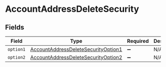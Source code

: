 # AccountAddressDeleteSecurity


## Fields

| Field                                                                                                 | Type                                                                                                  | Required                                                                                              | Description                                                                                           |
| ----------------------------------------------------------------------------------------------------- | ----------------------------------------------------------------------------------------------------- | ----------------------------------------------------------------------------------------------------- | ----------------------------------------------------------------------------------------------------- |
| `option1`                                                                                             | [AccountAddressDeleteSecurityOption1](../../models/operations/AccountAddressDeleteSecurityOption1.md) | :heavy_minus_sign:                                                                                    | N/A                                                                                                   |
| `option2`                                                                                             | [AccountAddressDeleteSecurityOption2](../../models/operations/AccountAddressDeleteSecurityOption2.md) | :heavy_minus_sign:                                                                                    | N/A                                                                                                   |